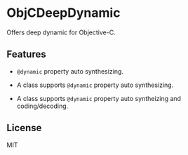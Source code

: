 # ObjCDeepDynamic

Offers deep dynamic for Objective-C.

## Features

- `@dynamic` property auto synthesizing.

- A class supports `@dynamic` property auto synthesizing.

- A class supports `@dynamic` property auto syntheizing and coding/decoding.

## License
MIT


